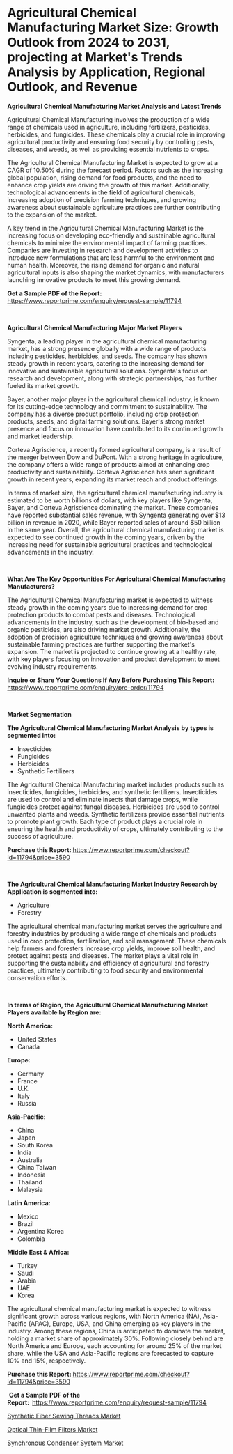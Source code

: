 <p><h1>Agricultural Chemical Manufacturing Market Size: Growth Outlook from 2024 to 2031, projecting at Market's Trends Analysis by Application, Regional Outlook, and Revenue</h1></p><p><strong>Agricultural Chemical Manufacturing Market Analysis and Latest Trends</strong></p>
<p><p>Agricultural Chemical Manufacturing involves the production of a wide range of chemicals used in agriculture, including fertilizers, pesticides, herbicides, and fungicides. These chemicals play a crucial role in improving agricultural productivity and ensuring food security by controlling pests, diseases, and weeds, as well as providing essential nutrients to crops.</p><p>The Agricultural Chemical Manufacturing Market is expected to grow at a CAGR of 10.50% during the forecast period. Factors such as the increasing global population, rising demand for food products, and the need to enhance crop yields are driving the growth of this market. Additionally, technological advancements in the field of agricultural chemicals, increasing adoption of precision farming techniques, and growing awareness about sustainable agriculture practices are further contributing to the expansion of the market.</p><p>A key trend in the Agricultural Chemical Manufacturing Market is the increasing focus on developing eco-friendly and sustainable agricultural chemicals to minimize the environmental impact of farming practices. Companies are investing in research and development activities to introduce new formulations that are less harmful to the environment and human health. Moreover, the rising demand for organic and natural agricultural inputs is also shaping the market dynamics, with manufacturers launching innovative products to meet this growing demand.</p></p>
<p><strong>Get a Sample PDF of the Report:&nbsp;</strong> <a href="https://www.reportprime.com/enquiry/request-sample/11794">https://www.reportprime.com/enquiry/request-sample/11794</a></p>
<p>&nbsp;</p>
<p><strong>Agricultural Chemical Manufacturing Major Market Players</strong></p>
<p><p>Syngenta, a leading player in the agricultural chemical manufacturing market, has a strong presence globally with a wide range of products including pesticides, herbicides, and seeds. The company has shown steady growth in recent years, catering to the increasing demand for innovative and sustainable agricultural solutions. Syngenta's focus on research and development, along with strategic partnerships, has further fueled its market growth.</p><p>Bayer, another major player in the agricultural chemical industry, is known for its cutting-edge technology and commitment to sustainability. The company has a diverse product portfolio, including crop protection products, seeds, and digital farming solutions. Bayer's strong market presence and focus on innovation have contributed to its continued growth and market leadership.</p><p>Corteva Agriscience, a recently formed agricultural company, is a result of the merger between Dow and DuPont. With a strong heritage in agriculture, the company offers a wide range of products aimed at enhancing crop productivity and sustainability. Corteva Agriscience has seen significant growth in recent years, expanding its market reach and product offerings.</p><p>In terms of market size, the agricultural chemical manufacturing industry is estimated to be worth billions of dollars, with key players like Syngenta, Bayer, and Corteva Agriscience dominating the market. These companies have reported substantial sales revenue, with Syngenta generating over $13 billion in revenue in 2020, while Bayer reported sales of around $50 billion in the same year. Overall, the agricultural chemical manufacturing market is expected to see continued growth in the coming years, driven by the increasing need for sustainable agricultural practices and technological advancements in the industry.</p></p>
<p>&nbsp;</p>
<p><strong>What Are The Key Opportunities For Agricultural Chemical Manufacturing Manufacturers?</strong></p>
<p><p>The Agricultural Chemical Manufacturing market is expected to witness steady growth in the coming years due to increasing demand for crop protection products to combat pests and diseases. Technological advancements in the industry, such as the development of bio-based and organic pesticides, are also driving market growth. Additionally, the adoption of precision agriculture techniques and growing awareness about sustainable farming practices are further supporting the market's expansion. The market is projected to continue growing at a healthy rate, with key players focusing on innovation and product development to meet evolving industry requirements.</p></p>
<p><strong>Inquire or Share Your Questions If Any Before Purchasing This Report:</strong> <a href="https://www.reportprime.com/enquiry/pre-order/11794">https://www.reportprime.com/enquiry/pre-order/11794</a></p>
<p>&nbsp;</p>
<p><strong>Market Segmentation</strong></p>
<p><strong>The Agricultural Chemical Manufacturing Market Analysis by types is segmented into:</strong></p>
<p><ul><li>Insecticides</li><li>Fungicides</li><li>Herbicides</li><li>Synthetic Fertilizers</li></ul></p>
<p><p>The Agricultural Chemical Manufacturing market includes products such as insecticides, fungicides, herbicides, and synthetic fertilizers. Insecticides are used to control and eliminate insects that damage crops, while fungicides protect against fungal diseases. Herbicides are used to control unwanted plants and weeds. Synthetic fertilizers provide essential nutrients to promote plant growth. Each type of product plays a crucial role in ensuring the health and productivity of crops, ultimately contributing to the success of agriculture.</p></p>
<p><strong>Purchase this Report:&nbsp;</strong><a href="https://www.reportprime.com/checkout?id=11794&price=3590">https://www.reportprime.com/checkout?id=11794&price=3590</a></p>
<p>&nbsp;</p>
<p><strong>The Agricultural Chemical Manufacturing Market Industry Research by Application is segmented into:</strong></p>
<p><ul><li>Agriculture</li><li>Forestry</li></ul></p>
<p><p>The agricultural chemical manufacturing market serves the agriculture and forestry industries by producing a wide range of chemicals and products used in crop protection, fertilization, and soil management. These chemicals help farmers and foresters increase crop yields, improve soil health, and protect against pests and diseases. The market plays a vital role in supporting the sustainability and efficiency of agricultural and forestry practices, ultimately contributing to food security and environmental conservation efforts.</p></p>
<p>&nbsp;</p>
<p><strong>In terms of Region, the Agricultural Chemical Manufacturing Market Players available by Region are:</strong></p>
<p>
    <p> <strong> North America: </strong>
        <ul>
            <li>United States</li>
            <li>Canada</li>
        </ul>
        </p> 
    <p> <strong> Europe: </strong>
        <ul>
            <li>Germany</li>
            <li>France</li>
            <li>U.K.</li>
            <li>Italy</li>
            <li>Russia</li>
        </ul>
        </p> 
    <p> <strong> Asia-Pacific: </strong>
        <ul>
            <li>China</li>
            <li>Japan</li>
            <li>South Korea</li>
            <li>India</li>
            <li>Australia</li>
            <li>China Taiwan</li>
            <li>Indonesia</li>
            <li>Thailand</li>
            <li>Malaysia</li>
        </ul>
        </p> 
    <p> <strong> Latin America: </strong>
        <ul>
            <li>Mexico</li>
            <li>Brazil</li>
            <li>Argentina Korea</li>
            <li>Colombia</li>
        </ul>
        </p> 
    <p> <strong> Middle East & Africa: </strong>
        <ul>
            <li>Turkey</li>
            <li>Saudi</li>
            <li>Arabia</li>
            <li>UAE</li>
            <li>Korea</li>
        </ul>
    </p>
    </p>
<p><p>The agricultural chemical manufacturing market is expected to witness significant growth across various regions, with North America (NA), Asia-Pacific (APAC), Europe, USA, and China emerging as key players in the industry. Among these regions, China is anticipated to dominate the market, holding a market share of approximately 30%. Following closely behind are North America and Europe, each accounting for around 25% of the market share, while the USA and Asia-Pacific regions are forecasted to capture 10% and 15%, respectively.</p></p>
<p><strong>Purchase this Report: </strong><a href="https://www.reportprime.com/checkout?id=11794&price=3590">https://www.reportprime.com/checkout?id=11794&price=3590</a></p>
<p>&nbsp;<strong>Get a Sample PDF of the Report:&nbsp;&nbsp;</strong><a href="https://www.reportprime.com/enquiry/request-sample/11794">https://www.reportprime.com/enquiry/request-sample/11794</a></p>
<p><strong></strong></p>
<p><p><a href="https://view.publitas.com/reportprime-1/synthetic-fiber-sewing-threads-market-challenges-opportunities-and-growth-drivers-and-major-market-players-forecasted-for-period-from-2023-2030/">Synthetic Fiber Sewing Threads Market</a></p><p><a href="https://view.publitas.com/reportprime-1/optical-thin-film-filters-market-growth-market-trends-covid-19-impact-and-forecasts-for-period-from-2023-2030/">Optical Thin-Film Filters Market</a></p><p><a href="https://view.publitas.com/reportprime-1/synchronous-condenser-system-market-research-report-unlocks-analysis-on-the-market-financial-status-market-size-and-market-revenue-upto-2030/">Synchronous Condenser System Market</a></p></p>